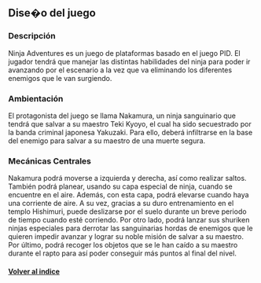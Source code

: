 ## Dise�o del juego

### Descripción
 
Ninja Adventures es un juego de plataformas basado en el juego PID. El jugador tendrá que manejar las distintas habilidades del ninja para poder ir avanzando por el escenario a la vez que va eliminando los diferentes enemigos que le van surgiendo.
 
### Ambientación
 
El protagonista del juego se llama Nakamura, un ninja sanguinario que tendrá que salvar a su maestro Teki Kyoyo, el cual ha sido secuestrado por la banda criminal japonesa Yakuzaki. Para ello, deberá infiltrarse en la base del enemigo para salvar a su maestro de una muerte segura.
 
### Mecánicas Centrales
 
Nakamura podrá moverse a izquierda y derecha, así como realizar saltos.
También podrá planear, usando su capa especial de ninja, cuando se encuentre en el aire.
Además, con esta capa, podrá elevarse cuando haya una corriente de aire.
A su vez, gracias a su duro entrenamiento en el templo Hishimuri, puede deslizarse por el suelo durante un breve periodo de tiempo cuando esté corriendo.
Por otro lado, podrá lanzar sus shuriken ninjas especiales para derrotar las sanguinarias hordas de enemigos que le quieren impedir avanzar y lograr su noble misión de salvar a su maestro.
Por último, podrá recoger los objetos que se le han caído a su maestro durante el rapto para así poder conseguir más puntos al final del nivel.


#### [Volver al indice](README.md)  
